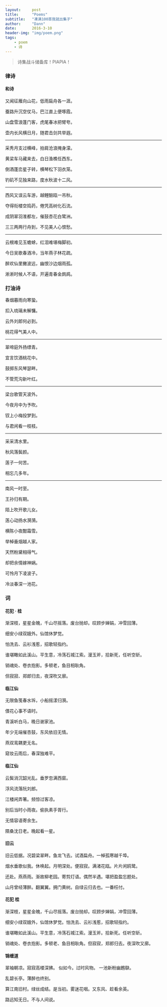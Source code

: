 ```yaml
---
layout:     post
title:      "Poems"
subtitle:   "凑满100首我就出集子"
author:     "Dann"
date:       2016-3-10
header-img: "img/poem.png"
tags:
    - poem
    - 诗
---
```


> 诗集战斗储备库！PIAPIA！

### 律诗

#### 和诗

又闻征雁向山花，低雨扁舟各一涯。

蚕路升沉空仗马，巴江直上便啄霞。

山盘雪浪蓬门客，虎尾春冰把臂夸。

壶内长风横日月，随君击剑共举遐。  

---

采秀月支过横峰，拍肩沧浪掩身濛。

黄梁车马藏来去，白日渔樵任西东。

倒酒蓬峦星子转，横琴松下羽衣笼。

钓矶不见独来路，度水秋波十二风。

---

西风又误云车游，越鲤醅瓯一吊秋。

夺得衔楼空捣药，倦凭高树化石流。

成阴翠羽淮都左，催鼓杏花白鹭洲。

三三两两行舟到，不见美人心恨愁。

---

云根难见玉蟾蜍，红泪难堪梅脚初。

今日吴歌春酒冷，当年燕子林花疏。

醉欢仙里撇波远，幽恨沙边烟雨孤。

淅淅时候人不语，开遍青春金鹧鸪。


### 打油诗

春烟暮雨向寒蛩。

扣入琉璃未解慵。

云外刘郎何必到。

桃花得气美人中。

---

翠啼庭外扬缥青。

宜言饮酒桃花中。

鼓掷东风琴瑟畔。

不管荒沟新叶红。

---

梁台歌管天波外。

今夜月中为予吹。

钗上小梅投梦到。

与君闲看一枝枝。

---

采采清水里。

秋风落鬓颜。

莲子一何苦。

相忘几多年。

---

南风一时至。

王孙归有期。

陌上吹开歌儿女。

莲心动扬水漪漪。

横陈小夜酣霜雪。

举棹垂烟越人家。

天然粉黛相得气。

却把余情嫁神娲。

可怜月下凌波子。

冷淡春深一池花。


### 词

#### 花犯 · 桂

渐深枝，星星金魄，千山尽摇落。废台抛却。叹顾步婵娟，冲雪回薄。

细安小绿双娥外。仙馆休梦觉。

怕洗去、云衫浅惹，招歌轻指约。

谁堪瞰如此溪山。平生意，冷荡石城江索。漫玉斧，拾新死，任听空斫。

销魂处、卷衣抱影。多顿老，鱼目相耿角。

但寂寂、郑郎归去，夜深吹又廓。

#### 临江仙

无限鱼笺春水坼，小船摇漾归漪。

偎花心事不语时。

青溪听白马，晚日谢家池。

年少无端催杏鼓，东风依旧无情。

燕双鸾耦更无名。

窥妆云雨后，春深独难平。

#### 临江仙

云鬓消沉韶光乱。垂罗忽满西窗。

浮风流落阮刘郎。

江楼闲弄箸。频惊过客凉。

别后当时小雨夜。偷执素手胥行。

无情容语寄余生。

隰桑沈日老。晚起看一星。


#### 旧云

旧云低据。况碧梁翠畔。鱼龙飞去。试酒扁舟。一棹孤寒越千埠。

烟水垂歌似我。休唤起。月明深处。便寂寂。满渚花瓯。片片闲鸥鹭。

还赴。燕燕雨。渐故柳老园。寄剪灯语。偶然半遇。堪把盈盈忘题处。

山月曾经薄醉。翻翼翼。拥门黄树。自绿云归去也。一番枉付。

#### 花犯 桂

渐深枝，星星金魄，千山尽摇落。废台抛却。叹顾步婵娟，冲雪回薄。

细安小绿双娥外，仙馆休梦觉。怕洗去、云衫浅惹，招歌轻指约。

谁堪瞰如此溪山。平生意，冷荡石城江索。漫玉斧。拾新死。任听空斫。

销魂处、卷衣抱影。多顿老、鱼目相耿角。但寂寂，郑郎归去。夜深吹又廓。

#### 锦缠道

翠袖朝凉。寂寂高楼深拂。 似如今。过时风物。 一池新粉幽鶗鴃。 

乱碧长亭。薄醉也终别。

算江南旧村。绿丝成结。是当初。雾迷花咽。又东风、趁看余英。

路远知无日。不与人间说。

